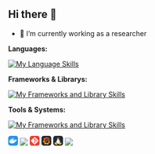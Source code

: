 ## Hi there 👋

<!--
**adrian-willi/adrian-willi** is a ✨ _special_ ✨ repository because its `README.md` (this file) appears on your GitHub profile.

Here are some ideas to get you started:

- 🔭 I’m currently working on ...
- 🌱 I’m currently learning ...
- 👯 I’m looking to collaborate on ...
- 🤔 I’m looking for help with ...
- 💬 Ask me about ...
- 📫 How to reach me: ...
- 😄 Pronouns: ...
- ⚡ Fun fact: ...
-->
- 🔭 I’m currently working as a researcher

**Languages:**  

<a href="https://skillicons.dev">
  <img src="https://skillicons.dev/icons?i=py,java,octave,r,js,nodejs,html,css,bash" style="width: 270px;" alt="My Language Skills">
</a>


**Frameworks & Librarys:**

<a href="https://skillicons.dev">
  <img src="https://skillicons.dev/icons?i=pytorch,tensorflow,opencv,sklearn,flask,fastapi,angular,react" style="width: 240px;" alt="My Frameworks and Library Skills">
</a>


**Tools & Systems:**  

<a href="https://skillicons.dev">
  <img src="https://skillicons.dev/icons?i=linux,windows,git,docker,grafana,postman,mongodb" style="width: 240px;" alt="My Frameworks and Library Skills">
</a>

<code><img height="20" src="https://github.com/tandpfun/skill-icons/blob/main/icons/Docker.svg"></code>
<code><img height="20" src="https://github.com/wandb/assets/blob/main/wandb-dots-logo.svg"></code>
<code><img height="20" src="https://github.com/tandpfun/skill-icons/blob/main/icons/Git.svg"></code>
<code><img height="20" src="https://github.com/tandpfun/skill-icons/blob/main/icons/Grafana-Dark.svg"></code>
<code><img height="20" src="https://github.com/tandpfun/skill-icons/blob/main/icons/Linux-Dark.svg"></code>
<code><img height="20" src="https://github.com/tandpfun/skill-icons/blob/main/icons/Windows-Dark.svg"></code>





